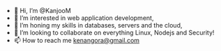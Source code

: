 - 👋 Hi, I’m @KanjooM
- 👀 I’m interested in web application development, 
- 🌱 I’m honing my skills in databases, servers and the cloud,
- 💞️ I’m looking to collaborate on everything Linux, Nodejs and Security!
- 📫 How to reach me kenangora@gmail.com

<!---
Kanjoo/Kanjoo is a ✨ special ✨ repository because its `README.md` (this file) appears on your GitHub profile.
You can click the Preview link to take a look at your changes.
--->

